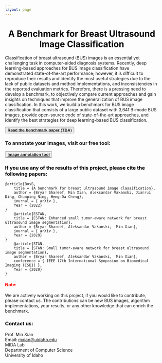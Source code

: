 ```yaml
---
layout: page
---
```

# <center><span style="color:Black"> A Benchmark for Breast Ultrasound Image Classification 
Classification of breast ultrasound (BUS) images is an essential yet challenging task in computer-aided diagnosis systems. 
Recently, deep learning-based approaches for BUS image classification have demonstrated state-of-the-art performance; however, it is difficult to reproduce their results and identify the most useful strategies due to the lack of public datasets and method implementations, and inconsistencies in the reported evaluation metrics. Therefore, there is a pressing need to develop a benchmark, to objectively compare current approaches and gain insights on techniques that improve the generalization of BUS image classification.
 In this work, we build a benchmark for BUS image classification that consists of a large public dataset with 3,641 B-mode BUS images, provide open-source code of state-of-the-art approaches, and identify the best strategies for deep learning-based BUS classification.

<button class="button button3"><span style="color:Black"><b><a href="http://arxiv.org/">Read the benchmark paper (TBA)</a></b></span></button>

### To annotate your images, visit our free tool: 

<button class="button button3"><span style="color:Black"><b> <a href="http://bus.midalab.net/">Image annotation tool</a></b></span></button> 


						
### <left><span style="color:Black">  If you use any of the results of this project, please cite the following papers: </span></left>
	@article{BusB, 
		title = {A benchmark for breast ultrasound image classification},
		author = {Bryar Shareef, Min Xian, Aleksandar Vakanski, Jianrui Ding, Chunping Ning, Heng-Da Cheng},
		journal = { arXiv },
		Year = {2022}
	}
		@article{ESTAN, 
		title = {ESTAN: Enhanced small tumor-aware network for breast ultrasound image segmentation},
		author = {Bryar Shareef, Aleksandar Vakanski,  Min Xian},
		journal = { arXiv },
		Year = {2020}
	}
		@article{STAN, 
		title = {STAN: Small tumor-aware network for breast ultrasound image segmentation},
		author = {Bryar Shareef, Aleksandar Vakanski,  Min Xian},
		conference = { IEEE 17th International Symposium on Biomedical Imaging (ISBI) },
		Year = {2020}
	}

#### <left><span style="color:Red">Note: </span></left>
We are actively working on this project, if you would like to contribute, please contact us. 
The contributions can be new BUS images, algorithm implementations, your results, or any other knowledge that can enrich the benchmark.

### <left><span style="color:Black">  Contact us: </span></left>
Prof. Min Xian\
Email: <a href="mailto:mxian@uidaho.edu">mxian@uidaho.edu</a>\
MIDA Lab \
Department of Computer Science\
University of Idaho



